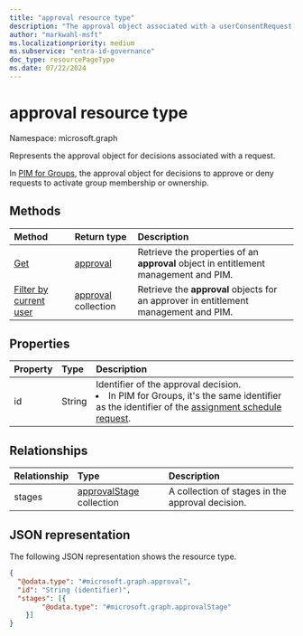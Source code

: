 ```yaml
---
title: "approval resource type"
description: "The approval object associated with a userConsentRequest, an accessPackageAssignmentRequest, or a privilegedAccessGroupAssignmentScheduleRequest."
author: "markwahl-msft"
ms.localizationpriority: medium
ms.subservice: "entra-id-governance"
doc_type: resourcePageType
ms.date: 07/22/2024
---
```


# approval resource type

Namespace: microsoft.graph

Represents the approval object for decisions associated with a request.

In [PIM for Groups](../resources/privilegedidentitymanagement-for-groups-api-overview.md), the approval object for decisions to approve or deny requests to activate group membership or ownership.

## Methods
|Method|Return type|Description|
|:---|:---|:---|
|[Get](../api/approval-get.md) | [approval](approval.md) | Retrieve the properties of an **approval** object in entitlement management and PIM. |
|[Filter by current user](../api/approval-filterbycurrentuser.md)| [approval](approval.md) collection| Retrieve the **approval** objects for an approver in entitlement management and PIM.|

## Properties

|Property|Type|Description|
|:---|:---|:---|
|id|String|Identifier of the approval decision. <br/><li>In PIM for Groups, it's the same identifier as the identifier of the [assignment schedule request](../resources/privilegedaccessgroupassignmentschedulerequest.md).|

## Relationships

|Relationship|Type|Description|
|:---|:---|:---|
|stages|[approvalStage](../resources/approvalstage.md) collection|A collection of stages in the approval decision. |

## JSON representation

The following JSON representation shows the resource type.
<!-- {
  "blockType": "resource",
  "keyProperty": "id",
  "@odata.type": "microsoft.graph.approval",
  "openType": false
}
-->

``` json
{
  "@odata.type": "#microsoft.graph.approval",
  "id": "String (identifier)",
  "stages": [{
        "@odata.type": "#microsoft.graph.approvalStage"
    }]
}
```
